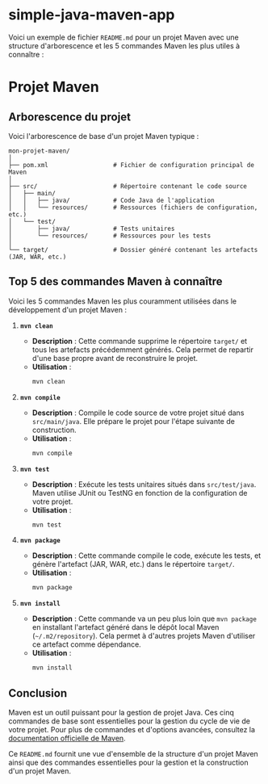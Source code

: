 # simple-java-maven-app



Voici un exemple de fichier `README.md` pour un projet Maven avec une structure d'arborescence et les 5 commandes Maven les plus utiles à connaître :


# Projet Maven

## Arborescence du projet

Voici l'arborescence de base d'un projet Maven typique :

```
mon-projet-maven/
│
├── pom.xml                  # Fichier de configuration principal de Maven
│
├── src/                     # Répertoire contenant le code source
│   ├── main/
│   │   ├── java/            # Code Java de l'application
│   │   └── resources/       # Ressources (fichiers de configuration, etc.)
│   └── test/
│       ├── java/            # Tests unitaires
│       └── resources/       # Ressources pour les tests
│
└── target/                  # Dossier généré contenant les artefacts (JAR, WAR, etc.)
```

## Top 5 des commandes Maven à connaître

Voici les 5 commandes Maven les plus couramment utilisées dans le développement d'un projet Maven :

1. **`mvn clean`**
   - **Description** : Cette commande supprime le répertoire `target/` et tous les artefacts précédemment générés. Cela permet de repartir d'une base propre avant de reconstruire le projet.
   - **Utilisation** :
     ```bash
     mvn clean
     ```

2. **`mvn compile`**
   - **Description** : Compile le code source de votre projet situé dans `src/main/java`. Elle prépare le projet pour l'étape suivante de construction.
   - **Utilisation** :
     ```bash
     mvn compile
     ```

3. **`mvn test`**
   - **Description** : Exécute les tests unitaires situés dans `src/test/java`. Maven utilise JUnit ou TestNG en fonction de la configuration de votre projet.
   - **Utilisation** :
     ```bash
     mvn test
     ```

4. **`mvn package`**
   - **Description** : Cette commande compile le code, exécute les tests, et génère l'artefact (JAR, WAR, etc.) dans le répertoire `target/`.
   - **Utilisation** :
     ```bash
     mvn package
     ```

5. **`mvn install`**
   - **Description** : Cette commande va un peu plus loin que `mvn package` en installant l'artefact généré dans le dépôt local Maven (`~/.m2/repository`). Cela permet à d'autres projets Maven d'utiliser ce artefact comme dépendance.
   - **Utilisation** :
     ```bash
     mvn install
     ```

## Conclusion

Maven est un outil puissant pour la gestion de projet Java. Ces cinq commandes de base sont essentielles pour la gestion du cycle de vie de votre projet. Pour plus de commandes et d'options avancées, consultez la [documentation officielle de Maven](https://maven.apache.org/).


Ce `README.md` fournit une vue d'ensemble de la structure d'un projet Maven ainsi que des commandes essentielles pour la gestion et la construction d'un projet Maven.
